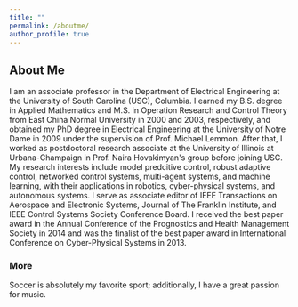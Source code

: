 ```yaml
---
title: ""
permalink: /aboutme/
author_profile: true
---
```


## About Me
I am an associate professor in the Department of Electrical Engineering at the University of South Carolina (USC), Columbia.  I earned my B.S. degree in Applied Mathematics and M.S. in Operation Research and Control Theory from East China Normal University in 2000 and 2003, respectively, and obtained my PhD degree in Electrical Engineering at the University of Notre Dame in 2009 under the supervision of Prof. Michael Lemmon.  After that, I worked as postdoctoral research associate at the University of Illinois at Urbana-Champaign in Prof. Naira Hovakimyan's group before joining USC. My research interests include model predcitive control, robust adaptive control, networked control systems, multi-agent systems, and machine learning, with their applications in robotics, cyber-physical systems, and autonomous systems. I serve as associate editor of IEEE Transactions on Aerospace and Electronic Systems, Journal of The Franklin Institute, and IEEE Control Systems Society Conference Board.  I received the best paper award in the Annual Conference of the Prognostics and Health Management Society in 2014 and was the finalist of the best paper award in International Conference on Cyber-Physical Systems in 2013.


### More
Soccer is absolutely my favorite sport; additionally, I have a great passion for music.   

